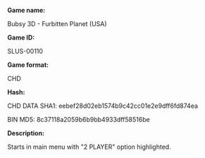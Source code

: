 ﻿**Game name:**

Bubsy 3D - Furbitten Planet (USA)

**Game ID:**

SLUS-00110

**Game format:**

CHD

**Hash:**

CHD DATA SHA1: eebef28d02eb1574b9c42cc01e2e9dff6fd874ea

BIN MD5: 8c37118a2059b6b9bb4933dff58516be

**Description:**

Starts in main menu with "2 PLAYER" option highlighted.